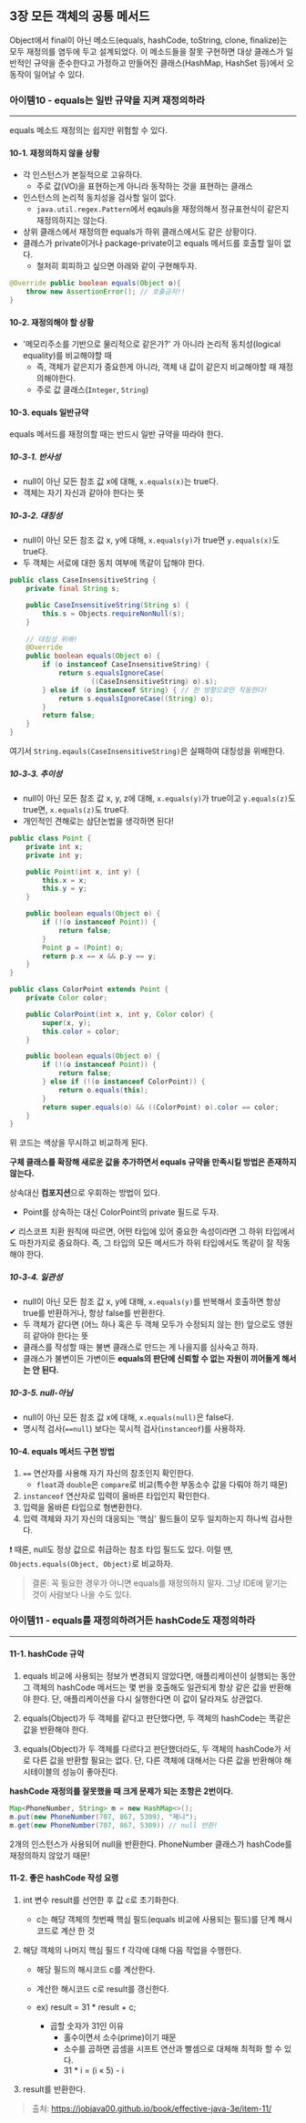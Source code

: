 ## 3장 모든 객체의 공통 메서드
Object에서 final이 아닌 메소드(equals, hashCode, toString, clone, finalize)는 모두 재정의를 염두에 두고 설계되었다. 
이 메소드들을 잘못 구현하면 대상 클래스가 일반적인 규약을 준수한다고 가정하고 만들어진 클래스(HashMap, HashSet 등)에서 
오동작이 일어날 수 있다.

### 아이템10 - equals는 일반 규약을 지켜 재정의하라  
___
equals 메소드 재정의는 쉽지만 위험할 수 있다.
#### 10-1. 재정의하지 않을 상황
  - 각 인스턴스가 본질적으로 고유하다. 
    - 주로 값(VO)을 표현하는게 아니라 동작하는 것을 표현하는 클래스 
  - 인스턴스의 논리적 동치성을 검사할 일이 없다. 
    - `java.util.regex.Pattern`에서 eqauls을 재정의해서 정규표현식이 같은지 재정의하지는 않는다. 
  - 상위 클래스에서 재정의한 equals가 하위 클래스에서도 같은 상황이다.
  - 클래스가 private이거나 package-private이고 equals 메서드를 호출할 일이 없다.
      - 철저히 회피하고 싶으면 아래와 같이 구현해두자.

```java
@Override public boolean equals(Object o){
    throw new AssertionError(); // 호출금지!!
}
```



#### 10-2. 재정의해야 할 상황
  - '메모리주소를 기반으로 물리적으로 같은가?' 가 아니라 논리적 동치성(logical equality)를 비교해야할 때
    - 즉, 객체가 같은지가 중요한게 아니라, 객체 내 값이 같은지 비교해야할 때 재정의해야한다.
    - 주로 값 클래스(`Integer`, `String`)

#### 10-3. equals 일반규약

equals 메서드를 재정의할 때는 반드시 일반 규약을 따라야 한다.

##### 10-3-1. **반사성**

- null이 아닌 모든 참조 값 x에 대해, `x.equals(x)`는 true다.
- 객체는 자기 자신과 같아야 한다는 뜻

##### 10-3-2. **대칭성** 

- null이 아닌 모든 참조 값 x, y에 대해, `x.equals(y)`가 true면 `y.equals(x)`도 true다.
- 두 객체는 서로에 대한 동치 여부에 똑같이 답해야 한다.

```java
public class CaseInsensitiveString {
    private final String s;

    public CaseInsensitiveString(String s) {
        this.s = Objects.requireNonNull(s);
    }
    
    // 대칭성 위배!
    @Override
    public boolean equals(Object o) {
        if (o instanceof CaseInsensitiveString) {
            return s.equalsIgnoreCase(
                    ((CaseInsensitiveString) o).s);
        } else if (o instanceof String) { // 한 방향으로만 작동한다!
            return s.equalsIgnoreCase((String) o);
        }
        return false;
    }
}
```

여기서 `String.eqauls(CaseInsensitiveString)`은 실패하여 대칭성을 위배한다.

##### 10-3-3. **추이성**

- null이 아닌 모든 참조 값 x, y, z에 대해, `x.equals(y)`가 true이고 `y.equals(z)`도 true면, `x.equals(z)`도 true다.
- 개인적인 견해로는 삼단논법을 생각하면 된다!

```java
public class Point {
    private int x;
    private int y;

    public Point(int x, int y) {
        this.x = x;
        this.y = y;
    }

    public boolean equals(Object o) {
        if (!(o instanceof Point)) {
            return false;
        }
        Point p = (Point) o;
        return p.x == x && p.y == y;
    }
}

public class ColorPoint extends Point {
    private Color color;

    public ColorPoint(int x, int y, Color color) {
        super(x, y);
        this.color = color;
    }

    public boolean equals(Object o) {
        if (!(o instanceof Point)) {
            return false;
        } else if (!(o instanceof ColorPoint)) {
            return o.equals(this);
        }
        return super.equals(o) && ((ColorPoint) o).color == color;
    }
}
```

위 코드는 색상을 무시하고 비교하게 된다.

**구체 클래스를 확장해 새로운 값을 추가하면서 equals 규약을 만족시킬 방법은 존재하지 않는다.**

상속대신 **컴포지션**으로 우회하는 방법이 있다.

- Point를 상속하는 대신 ColorPoint의 private 필드로 두자.

✔ 리스코프 치환 원칙에 따르면, 어떤 타입에 있어 중요한 속성이라면 그 하위 타입에서도 마찬가지로 중요하다. 즉, 그 타입의 모든 메서드가 하위 타입에서도 똑같이 잘 작동해야 한다.

##### 10-3-4. **일관성**

- null이 아닌 모든 참조 값 x, y에 대해, `x.equals(y)`를 반복해서 호출하면 항상 true를 반환하거나, 항상 false를 반환한다.
- 두 객체가 같다면 (어느 하나 혹은 두 객체 모두가 수정되지 않는 한) 앞으로도 영원히 같아야 한다는 뜻
- 클래스를 작성할 때는 불변 클래스로 만드는 게 나을지를 심사숙고 하자.
- 클래스가 불변이든 가변이든 **equals의 판단에 신뢰할 수 없는 자원이 끼어들게 해서는 안 된다.**

##### 10-3-5. **null-아님**

- null이 아닌 모든 참조 값 x에 대해, `x.equals(null)`은 false다.
- 명시적 검사(`==null`) 보다는 묵시적 검사(`instanceof`)를 사용하자.

#### 10-4. equals 메서드 구현 방법

1. `==` 연산자를 사용해 자기 자신의 참조인지 확인한다.
   - `float`과 `double`은 `compare`로 비교(특수한 부동소수 값을 다뤄야 하기 때문)
2. `instanceof` 연산자로 입력이 올바른 타입인지 확인한다.
3. 입력을 올바른 타입으로 형변환한다.
4. 입력 객체와 자기 자신의 대응되는 '핵심' 필드들이 모두 일치하는지 하나씩 검사한다.

❗ 때론, null도 정상 값으로 취급하는 참조 타입 필드도 있다. 이럴 땐, `Objects.equals(Object, Object)`로 비교하자.

> 결론: 꼭 필요한 경우가 아니면 equals를 재정의하지 말자. 그냥 IDE에 맡기는 것이 사람보다 나을 수도 있다.



### 아이템11 - equals를 재정의하려거든 hashCode도 재정의하라

___

#### 11-1. hashCode 규약

1. equals 비교에 사용되는 정보가 변경되지 않았다면, 애플리케이션이 실행되는 동안 그 객체의 hashCode 메서드는 몇 번을 호출해도 일관되게 항상 같은 값을 반환해야 한다. 단, 애플리케이션을 다시 실행한다면 이 값이 달라져도 상관없다.

2. equals(Object)가 두 객체를 같다고 판단했다면, 두 객체의 hashCode는 똑같은 값을 반환해야 한다.

3. equals(Object)가 두 객체를 다르다고 판단했더라도, 두 객체의 hashCode가 서로 다른 값을 반환할 필요는 없다. 단, 다른 객체에 대해서는 다른 값을 반환해야 해시테이블의 성능이 좋아진다.

**hashCode 재정의를 잘못했을 때 크게 문제가 되는 조항은 2번이다.**

```java
Map<PhoneNumber, String> m = new HashMap<>();
m.put(new PhoneNumber(707, 867, 5309), "제니");
m.get(new PhoneNumber(707, 867, 5309)) // null 반환!
```

2개의 인스턴스가 사용되어 null을 반환한다. PhoneNumber 클래스가 hashCode를 재정의하지 않았기 때문!

#### 11-2. 좋은 hashCode 작성 요령

1. int 변수 result를 선언한 후 값 c로 초기화한다.

   - c는 해당 객체의 첫번째 핵심 필드(equals 비교에 사용되는 필드)를 단계 해시코드로 계산 한 것

2. 해당 객체의 나머지 핵심 필드 f 각각에 대해 다음 작업을 수행한다.

   - 해당 필드의 해시코드 c를 계산한다.

   - 계산한 해시코드 c로 result를 갱신한다.
   - ex) result = 31 * result + c;
     - 곱할 숫자가 31인 이유
       - 홀수이면서 소수(prime)이기 때문
       - 소수를 곱하면 곱셈을 시프트 연산과 빨셈으로 대체해 최적화 할 수 있다.
       - 31 * i = (i « 5) - i

3. result를 반환한다.

> 출처: https://jobjava00.github.io/book/effective-java-3e/item-11/

